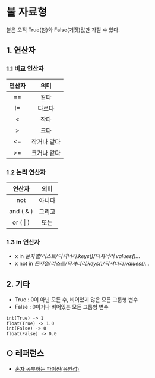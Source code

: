 불 자료형
===
불은 오직 True(참)와 False(거짓)값만 가질 수 있다.

## 1. 연산자
### 1.1 비교 연산자
| 연산자 | 의미 |
| :--: | :--: |
| \== | 같다 |
| != | 다르다 |
| < | 작다 |
| \> | 크다 |
| <= | 작거나 같다 |
| \>= | 크거나 같다 |

### 1.2 논리 연산자
| 연산자 | 의미 |
| :--: | :--: |
| not | 아니다 |
| and ( & ) | 그리고 |
| or ( \| ) | 또는 |

### 1.3 in 연산자
- x in _문자열/리스트/딕셔너리.keys()/딕셔너리.values()..._   
- x not in _문자열/리스트/딕셔너리.keys()/딕셔너리.values()..._

## 2. 기타
- True : 0이 아닌 모든 수, 비어있지 않은 모든 그룹형 변수
- False : 0이거나 비어있는 모든 그룹형 변수

```
int(True) -> 1
float(True) -> 1.0
int(False) -> 0
float(False) -> 0.0
```

## ○ 레퍼런스
* [혼자 공부하는 파이썬(윤인성)](https://www.hanbit.co.kr/store/books/look.php?p_code=B2587075793)
